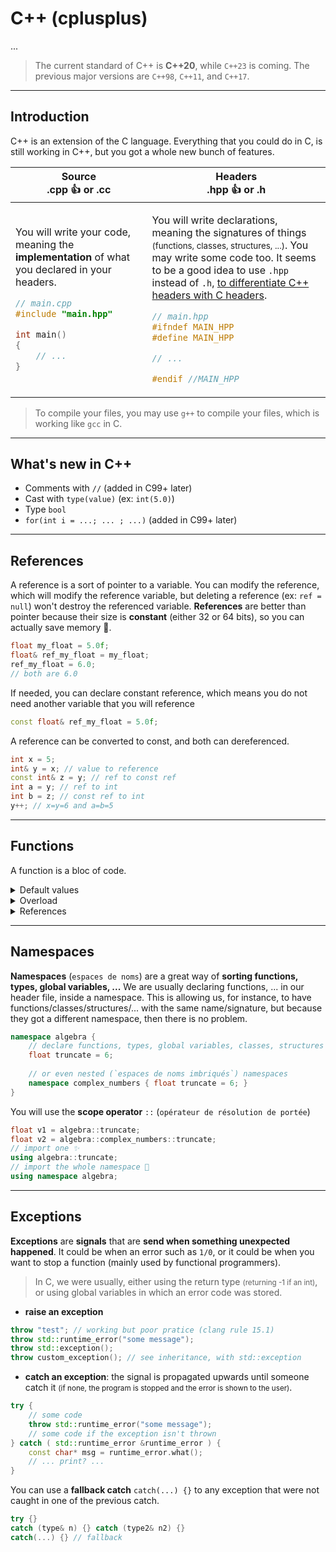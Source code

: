 # C++ (cplusplus)

...

> The current standard of C++ is **C++20**, while `C++23` is coming. The previous major versions are `C++98`, `C++11`, and `C++17`.

<hr class="sl">

## Introduction

C++ is an extension of the C language. Everything that you could do in C, is still working in C++, but you got a whole new bunch of features.

<table class="table border-dark table-striped table-bordered">
<thead><tr><th><b>Source</b><br>.cpp 👍 or .cc</th><th><b>Headers</b><br>.hpp 👍 or .h</th></tr></thead>
<tbody>
<tr>
<td>

You will write your code, meaning the **implementation** of what you declared in your headers.

```cpp
// main.cpp
#include "main.hpp"

int main()
{
	// ...
}
```
</td>
<td>

You will write declarations, meaning the signatures of things <small>(functions, classes, structures, ...)</small>. You may write some code too. It seems to be a good idea to use `.hpp` instead of `.h`, [to differentiate C++ headers with C headers](https://stackoverflow.com/questions/152555/h-or-hpp-for-your-class-definitions).

```cpp
// main.hpp
#ifndef MAIN_HPP
#define MAIN_HPP

// ...

#endif //MAIN_HPP
```
</td>
</tr>
</tbody>
</table>

> To compile your files, you may use `g++` to compile your files, which is working like `gcc` in C.

<hr class="sr">

## What's new in C++

* Comments with `//` (added in C99+ later)
* Cast with `type(value)` (ex: `int(5.0)`)
* Type `bool`
* `for(int i = ...; ... ; ...)` (added in C99+ later)

<hr class="sl">

## References

A reference is a sort of pointer to a variable. You can modify the reference, which will modify the reference variable, but deleting a reference (ex: `ref = null`) won't destroy the referenced variable. **References** are better than pointer because their size is **constant** (either 32 or 64 bits), so you can actually save memory 🚀.

```cpp
float my_float = 5.0f;
float& ref_my_float = my_float;
ref_my_float = 6.0;
// both are 6.0
```

If needed, you can declare constant reference, which means you do not need another variable that you will reference

```cpp
const float& ref_my_float = 5.0f;
```

A reference can be converted to const, and both can dereferenced.

```cpp
int x = 5;
int& y = x; // value to reference
const int& z = y; // ref to const ref
int a = y; // ref to int
int b = z; // const ref to int
y++; // x=y=6 and a=b=5
```

<hr class="sr">

## Functions

A function is a bloc of code.

<details class="details-e">
<summary>Default values</summary>

We can give **default values** to parameters. If a parameter got a default value, then every following parameter must have a default value

```cpp
void abc(int a, int b=1, float c=2.0f) { /* ... */ }
```

> **Default values** are only given in the declaration (header), and **not** in the implementation (source). <br>
> This is do not take into account functions that are not in a header.

</details>

<details class="details-e">
<summary>Overload</summary>

We can **overload** (`surcharger`) a function, meaning that we can write functions with the same name but ...

* **Taking into account that**
  * The return type do not matter
  * The names of the arguments do no matters
* **You can create functions with the same name**
  * with more/fewer arguments
  * with arguments having different types

```cpp
void f(int a, int b) { /* ... */ }
void f(int a, int b, int c) { /* ... */ }
void f(int a, float b) { /* ... */ }
// f(int,int,int) is included in this one
// => "problem" (declaration ok, but we can't call f with with 3 integers)
void f(int a, int b, int c, int d = 0) { /* ... */ }
```
</details>

<details class="details-e">
<summary>References</summary>

Just for the "syntax", but this is the same as for any other type.

```cpp
void f(int& f) {}
void f(const int& f) {}
int& f(int& f) {}
const int& f(int& f) {}
const int& f(const int& f) {}
```

</details>

<hr class="sl">

## Namespaces

**Namespaces** (`espaces de noms`) are a great way of **sorting functions, types, global variables, ...** We are usually declaring functions, ... in our header file, inside a namespace. This is allowing us, for instance, to have functions/classes/structures/... with the same name/signature, but because they got a different namespace, then there is no problem.

```cpp
namespace algebra {
	// declare functions, types, global variables, classes, structures
	float truncate = 6;
	
	// or even nested (`espaces de noms imbriqués`) namespaces
	namespace complex_numbers { float truncate = 6; }
}
```

You will use the **scope operator** `::` (`opérateur de résolution de portée`)

```cpp
float v1 = algebra::truncate;
float v2 = algebra::complex_numbers::truncate;
// import one ✨
using algebra::truncate;
// import the whole namespace 🚀
using namespace algebra;
```

<hr class="sr">

## Exceptions

**Exceptions** are **signals** that are **send when something unexpected happened**. It could be when an error such as `1/0`, or it could be when you want to stop a function (mainly used by functional programmers).

> In C, we were usually, either using the return type <small>(returning -1 if an int)</small>, or using global variables in which an error code was stored.

* **raise an exception**

```cpp
throw "test"; // working but poor pratice (clang rule 15.1)
throw std::runtime_error("some message");
throw std::exception();
throw custom_exception(); // see inheritance, with std::exception
```

* **catch an exception**: the signal is propagated upwards until someone catch it <small>(if none, the program is stopped and the error is shown to the user)</small>.

```cpp
try {
	// some code
	throw std::runtime_error("some message");
	// some code if the exception isn't thrown
} catch ( std::runtime_error &runtime_error ) {
	const char* msg = runtime_error.what();
	// ... print? ...
}
```

You can use a **fallback catch** `catch(...) {}` to any exception that were not caught in one of the previous catch.

```cpp
try {}
catch (type& n) {} catch (type2& n2) {}
catch(...) {} // fallback
```